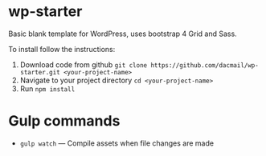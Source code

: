 # wp-starter

Basic blank template for WordPress, uses bootstrap 4 Grid and Sass.

To install follow the instructions:

1. Download code from github `git clone https://github.com/dacmail/wp-starter.git <your-project-name>`
2. Navigate to your project directory `cd <your-project-name>`
3. Run `npm install`

# Gulp commands

* `gulp watch` — Compile assets when file changes are made
